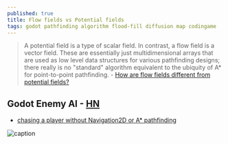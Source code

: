 ```yaml
---
published: true
title: Flow fields vs Potential fields
tags: godot pathfinding algorithm flood-fill diffusion map codingame
---
```

> A potential field is a type of scalar field. In contrast, a flow field is a vector field. These are essentially just multidimensional arrays that are used as low level data structures for various pathfinding designs; there really is no "standard" algorithm equivalent to the ubiquity of A* for point-to-point pathfinding. - [How are flow fields different from potential fields?](https://gamedev.stackexchange.com/questions/83949/how-are-flow-fields-different-from-potential-fields)

## Godot Enemy AI - [HN](https://news.ycombinator.com/item?id=22848106)
- [chasing a player without Navigation2D or A* pathfinding](https://abitawake.com/news/articles/enemy-ai-chasing-a-player-without-navigation2d-or-a-star-pathfinding)

![caption](https://s3.amazonaws.com/manakeep/users/58991d6d3c545a24383fe280/2020-04-06/twitter-700x400.gif)
